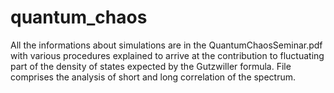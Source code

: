 # quantum_chaos
All the informations about simulations are in the QuantumChaosSeminar.pdf with various procedures explained to arrive at the contribution to fluctuating part
of the density of states expected by the Gutzwiller formula. File comprises the analysis of short and long correlation of the spectrum. 
